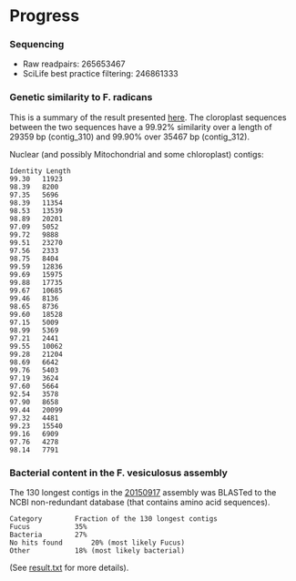 # Progress

### Sequencing
* Raw readpairs: 265653467
* SciLife best practice filtering: 246861333

### Genetic similarity to F. radicans
This is a summary of the result presented [here](https://github.com/mtop/Fucus_vesiculosus_genome_project/blob/master/test/blast_F.vesiculosus_to_F.radicans/parsed_blast_result.txt). The cloroplast sequences between the two sequences have a 99.92% similarity over a length of 29359 bp (contig\_310) and 99.90% over 35467 bp (contig\_312).

Nuclear (and possibly Mitochondrial and some chloroplast) contigs:
```
Identity Length
99.30	11923
98.39	8200
97.35	5696
98.39	11354
98.53	13539
98.89	20201
97.09	5052
99.72	9888
99.51	23270
97.56	2333
98.75	8404
99.59	12836
99.69	15975
99.88	17735
99.67	10685
99.46	8136
98.65	8736
99.60	18528
97.15	5009
98.99	5369
97.21	2441
99.55	10062
99.28	21204
98.69	6642
99.76	5403
97.19	3624
97.60	5664
92.54	3578
97.90	8658
99.44	20099
97.32	4481
99.23	15540
99.16	6909
97.76	4278
98.14	7791
```

### Bacterial content in the F. vesiculosus assembly
The 130 longest contigs in the [20150917](https://github.com/mtop/Fucus_vesiculosus_genome_project/tree/master/test/20150917) assembly was BLASTed to the NCBI non-redundant database (that contains amino acid sequences).
```
Category		Fraction of the 130 longest contigs
Fucus			35%
Bacteria		27%
No hits found		20% (most likely Fucus)
Other			18% (most likely bacterial)
```
(See [result.txt](https://github.com/mtop/Fucus_vesiculosus_genome_project/blob/master/test/blast_20150917_to_nr/result.txt) for more details).





